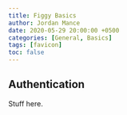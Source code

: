 ```yaml
---
title: Figgy Basics
author: Jordan Mance
date: 2020-05-29 20:00:00 +0500
categories: [General, Basics]
tags: [favicon]
toc: false
---
```


## Authentication

Stuff here.